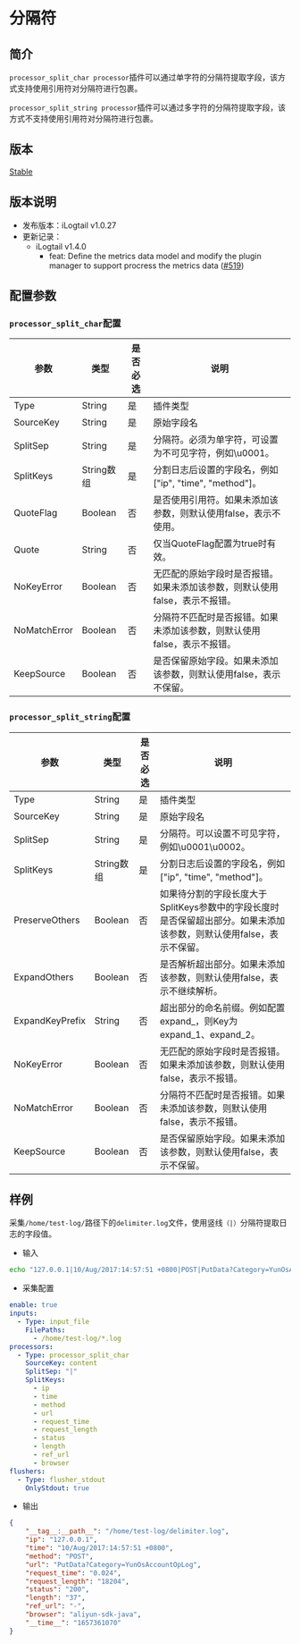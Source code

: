 # 分隔符

## 简介

`processor_split_char processor`插件可以通过单字符的分隔符提取字段，该方式支持使用引用符对分隔符进行包裹。

`processor_split_string processor`插件可以通过多字符的分隔符提取字段，该方式不支持使用引用符对分隔符进行包裹。

## 版本

[Stable](../../stability-level.md)

## 版本说明

* 发布版本：iLogtail v1.0.27
* 更新记录：
  * iLogtail v1.4.0
    * feat: Define the metrics data model and modify the plugin manager to support procress the metrics data ([#519](https://github.com/alibaba/loongcollector/pull/519))

## 配置参数

### `processor_split_char`配置

| 参数           | 类型       | 是否必选 | 说明                                       |
| ------------ | -------- | ---- | ---------------------------------------- |
| Type         | String   | 是    | 插件类型                                     |
| SourceKey    | String   | 是    | 原始字段名                                    |
| SplitSep     | String   | 是    | 分隔符。必须为单字符，可设置为不可见字符，例如\u0001。           |
| SplitKeys    | String数组 | 是    | 分割日志后设置的字段名，例如\["ip", "time", "method"]。 |
| QuoteFlag    | Boolean  | 否    | 是否使用引用符。如果未添加该参数，则默认使用false，表示不使用。       |
| Quote        | String   | 否    | 仅当QuoteFlag配置为true时有效。                   |
| NoKeyError   | Boolean  | 否    | 无匹配的原始字段时是否报错。如果未添加该参数，则默认使用false，表示不报错。 |
| NoMatchError | Boolean  | 否    | 分隔符不匹配时是否报错。如果未添加该参数，则默认使用false，表示不报错。   |
| KeepSource   | Boolean  | 否    | 是否保留原始字段。如果未添加该参数，则默认使用false，表示不保留。      |

### `processor_split_string`配置

| 参数              | 类型       | 是否必选 | 说明                                                                |
| --------------- | -------- | ---- | ----------------------------------------------------------------- |
| Type            | String   | 是    | 插件类型                                                              |
| SourceKey       | String   | 是    | 原始字段名                                                             |
| SplitSep        | String   | 是    | 分隔符。可以设置不可见字符，例如\u0001\u0002。                                     |
| SplitKeys       | String数组 | 是    | 分割日志后设置的字段名，例如\["ip", "time", "method"]。                          |
| PreserveOthers  | Boolean  | 否    | 如果待分割的字段长度大于SplitKeys参数中的字段长度时是否保留超出部分。如果未添加该参数，则默认使用false，表示不保留。 |
| ExpandOthers    | Boolean  | 否    | 是否解析超出部分。如果未添加该参数，则默认使用false，表示不继续解析。                             |
| ExpandKeyPrefix | String   | 否    | 超出部分的命名前缀。例如配置expand\_，则Key为expand\_1、expand\_2。                  |
| NoKeyError      | Boolean  | 否    | 无匹配的原始字段时是否报错。如果未添加该参数，则默认使用false，表示不报错。                          |
| NoMatchError    | Boolean  | 否    | 分隔符不匹配时是否报错。如果未添加该参数，则默认使用false，表示不报错。                            |
| KeepSource      | Boolean  | 否    | 是否保留原始字段。如果未添加该参数，则默认使用false，表示不保留。                               |

## 样例

采集`/home/test-log/`路径下的`delimiter.log`文件，使用竖线`（|）`分隔符提取日志的字段值。

* 输入

```bash
echo "127.0.0.1|10/Aug/2017:14:57:51 +0800|POST|PutData?Category=YunOsAccountOpLog|0.024|18204|200|37|-|aliyun-sdk-java" >> /home/test-log/delimiter.log
```

* 采集配置

```yaml
enable: true
inputs:
  - Type: input_file
    FilePaths: 
      - /home/test-log/*.log
processors:
  - Type: processor_split_char
    SourceKey: content
    SplitSep: "|"
    SplitKeys:
      - ip
      - time
      - method
      - url
      - request_time
      - request_length
      - status
      - length
      - ref_url
      - browser
flushers:
  - Type: flusher_stdout
    OnlyStdout: true
```

* 输出

```json
{
    "__tag__:__path__": "/home/test-log/delimiter.log",
    "ip": "127.0.0.1",
    "time": "10/Aug/2017:14:57:51 +0800",
    "method": "POST",
    "url": "PutData?Category=YunOsAccountOpLog",
    "request_time": "0.024",
    "request_length": "18204",
    "status": "200",
    "length": "37",
    "ref_url": "-",
    "browser": "aliyun-sdk-java",
    "__time__": "1657361070"
}
```
